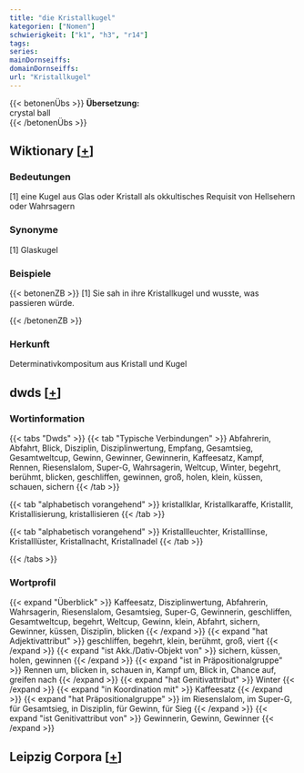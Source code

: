 ```yaml
---
title: "die Kristallkugel"
kategorien: ["Nomen"]
schwierigkeit: ["k1", "h3", "r14"]
tags:
series:
mainDornseiffs:
domainDornseiffs:
url: "Kristallkugel"
---
```


{{< betonenÜbs >}}
**Übersetzung:**  
crystal ball  
{{< /betonenÜbs >}}

## Wiktionary [[+](https://de.wiktionary.org/wiki/Kristallkugel)]

### Bedeutungen
[1] eine Kugel aus Glas oder Kristall als okkultisches Requisit von Hellsehern oder Wahrsagern  

### Synonyme
[1] Glaskugel  

### Beispiele
{{< betonenZB >}}
[1] Sie sah in ihre Kristallkugel und wusste, was passieren würde.  

{{< /betonenZB >}}
### Herkunft
Determinativkompositum aus Kristall und Kugel  



## dwds [[+](https://www.dwds.de/wb/Kristallkugel)]

### Wortinformation
{{< tabs "Dwds" >}}
{{< tab "Typische Verbindungen" >}}
Abfahrerin, Abfahrt, Blick, Disziplin, Disziplinwertung, Empfang, Gesamtsieg, Gesamtweltcup, Gewinn, Gewinner, Gewinnerin, Kaffeesatz, Kampf, Rennen, Riesenslalom, Super-G, Wahrsagerin, Weltcup, Winter, begehrt, berühmt, blicken, geschliffen, gewinnen, groß, holen, klein, küssen, schauen, sichern
{{< /tab >}}

{{< tab "alphabetisch vorangehend" >}}
kristallklar, Kristallkaraffe, Kristallit, Kristallisierung, kristallisieren
{{< /tab >}}

{{< tab "alphabetisch vorangehend" >}}
Kristallleuchter, Kristalllinse, Kristalllüster, Kristallnacht, Kristallnadel
{{< /tab >}}

{{< /tabs >}}

### Wortprofil
{{< expand "Überblick" >}} Kaffeesatz, Disziplinwertung, Abfahrerin, Wahrsagerin, Riesenslalom, Gesamtsieg, Super-G, Gewinnerin, geschliffen, Gesamtweltcup, begehrt, Weltcup, Gewinn, klein, Abfahrt, sichern, Gewinner, küssen, Disziplin, blicken {{< /expand >}}
{{< expand "hat Adjektivattribut" >}} geschliffen, begehrt, klein, berühmt, groß, viert {{< /expand >}}
{{< expand "ist Akk./Dativ-Objekt von" >}} sichern, küssen, holen, gewinnen {{< /expand >}}
{{< expand "ist in Präpositionalgruppe" >}} Rennen um, blicken in, schauen in, Kampf um, Blick in, Chance auf, greifen nach {{< /expand >}}
{{< expand "hat Genitivattribut" >}} Winter {{< /expand >}}
{{< expand "in Koordination mit" >}} Kaffeesatz {{< /expand >}}
{{< expand "hat Präpositionalgruppe" >}} im Riesenslalom, im Super-G, für Gesamtsieg, in Disziplin, für Gewinn, für Sieg {{< /expand >}}
{{< expand "ist Genitivattribut von" >}} Gewinnerin, Gewinn, Gewinner {{< /expand >}}

## Leipzig Corpora [[+](https://corpora.uni-leipzig.de/en/res?word=Kristallkugel&corpusId=deu_newscrawl-public_2018)]

